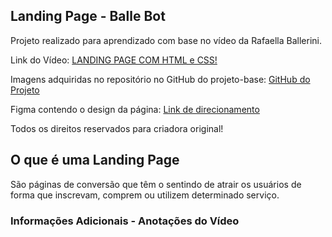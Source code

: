 <h2>Landing Page - Balle Bot</h2>

<p>Projeto realizado para aprendizado com base no vídeo da Rafaella Ballerini.</p>

<p>Link do Vídeo: <a href="https://youtu.be/llF6vD-RljE">LANDING PAGE COM HTML e CSS!</a></p>

<p>Imagens adquiridas no repositório no GitHub do projeto-base: <a href="https://github.com/rafaballerini/LandingPage">GitHub do Projeto</a><p>

<p>Figma contendo o design da página: <a href="https://www.figma.com/file/myqP66iQwzjwjrIAJyyrip/BalleBot?node-id=0%3A1">Link de direcionamento</a></p>

<p>Todos os direitos reservados para criadora original!</p>

<h2>O que é uma Landing Page</h2>

<p>São páginas de conversão que têm o sentindo de atrair os usuários de forma que inscrevam, comprem ou utilizem determinado serviço.</p>

<h3>Informações Adicionais - Anotações do Vídeo</h3>